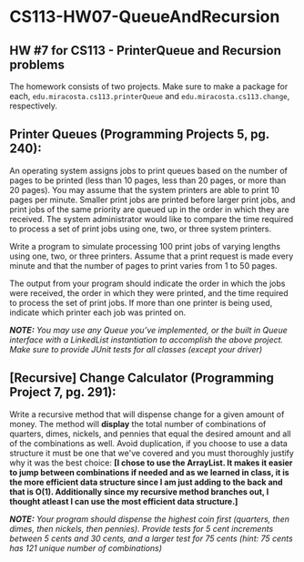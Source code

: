 # CS113-HW07-QueueAndRecursion
## HW #7 for CS113 - PrinterQueue and Recursion problems

The homework consists of two projects.  Make sure to make a package for each, `edu.miracosta.cs113.printerQueue` and `edu.miracosta.cs113.change`, respectively.


## Printer Queues (Programming Projects 5, pg. 240):
An operating system assigns jobs to print queues based on the number of pages to be printed (less than 10 pages, less than 20 pages, or more than 20 pages).  You may assume that the system printers are able to print 10 pages per minute.  Smaller print jobs are printed before larger print jobs, and print jobs of the same priority are queued up in the order in which they are received.  The system administrator would like to compare the time required to process a set of print jobs using one, two, or three system printers.

Write a program to simulate processing 100 print jobs of varying lengths using one, two, or three printers.  Assume that a print request is made every minute and that the number of pages to print varies from 1 to 50 pages.

The output from your program should indicate the order in which the jobs were received, the order in which they were printed, and the time required to process the set of print jobs.  If more than one printer is being used, indicate which printer each job was printed on.

**_NOTE:_** _You may use any Queue you’ve implemented, or the built in Queue interface with a LinkedList instantiation to accomplish the above project. Make sure to provide JUnit tests for all classes (except your driver)_

## [Recursive] Change Calculator (Programming Project 7, pg. 291):

Write a recursive method that will dispense change for a given amount of money.  The method will **display** the total number of combinations of quarters, dimes, nickels, and pennies that equal the desired amount and all of the combinations as well.  Avoid duplication, if you choose to use a data structure it must be one that we've covered and you must thoroughly justify why it was the best choice: 
**[I chose to use the ArrayList. It makes it easier to jump between combinations if needed and as we learned in class, it is the more efficient data structure since I am just adding to the back and that is O(1). Additionally since my recursive method branches out, I thought atleast I can use the most efficient data structure.]**

**_NOTE:_** _Your program should dispense the highest coin first (quarters, then dimes, then nickels, then pennies).  Provide tests for 5 cent increments between 5 cents and 30 cents, and a larger test for 75 cents (hint: 75 cents has 121 unique number of combinations)_

